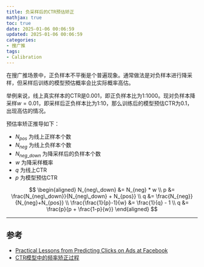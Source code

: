 ```yaml
---
title: 负采样后的CTR预估矫正
mathjax: true
toc: true
date: 2025-01-06 00:06:59
updated: 2025-01-06 00:06:59
categories:
- 搜广推
tags:
- Calibration
---
```

在搜广推场景中，正负样本不平衡是个普遍现象。通常做法是对负样本进行降采样，但采样后训练的模型预估概率会比实际概率高估。

<!--more-->

举例来说，线上真实样本的CTR是0.001，即正负样本比为1:1000。现对负样本降采样$w=0.01$，即采样后正负样本比为1:10，那么训练后的模型预估CTR为0.1，出现高估的情况。

预估率矫正推导如下：

- $N_{pos}$ 为线上正样本个数
- $N_{neg}$ 为线上负样本个数
- $N_{neg\_down}$ 为降采样后的负样本个数
- $w$ 为降采样概率
- $q$ 为线上CTR
- $p$ 为模型预估CTR

$$
\begin{aligned}
    N_{neg\_down} &= N_{neg} * w \\
    p &= \frac{N_{neg\_down}}{N_{neg\_down} + N_{pos}} \\
    q &= \frac{N_{neg}}{N_{neg}+N_{pos}} \\
    \frac{\frac{1}{p}-1}{w} &= \frac{1}{q} - 1 \\
    q &= \frac{p}{p + \frac{1-p}{w}}
\end{aligned}
$$

___

## 参考
- [Practical Lessons from Predicting Clicks on Ads at
Facebook](https://quinonero.net/Publications/predicting-clicks-facebook.pdf)
- [CTR模型中的频率矫正过程](https://blog.csdn.net/zc02051126/article/details/54379244?spm=1001.2014.3001.5506)